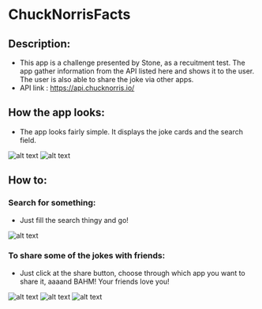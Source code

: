 # ChuckNorrisFacts

## Description: 
 - This app is a challenge presented by Stone, as a recuitment test. The app gather information from the API listed here and shows it to the user. The user is also able to share the joke via other apps.
 - API link : https://api.chucknorris.io/
 
## How the app looks:

 - The app looks fairly simple. It displays the joke cards and the search field.

![alt text](https://github.com/WillianKleckus/ChuckNorrisFacts/blob/master/documentation/SampleImages/App%20looks%201.png?raw=true) ![alt text](https://github.com/WillianKleckus/ChuckNorrisFacts/blob/master/documentation/SampleImages/App%20looks%202.png?raw=true)

## How to:
### Search for something: 
- Just fill the search thingy and go!

![alt text](https://github.com/WillianKleckus/ChuckNorrisFacts/blob/master/documentation/SampleImages/Initial%20page.png?raw=true)

### To share some of the jokes with friends: 
- Just click at the share button, choose through which app you want to share it, aaaand BAHM! Your friends love you!

![alt text](https://github.com/WillianKleckus/ChuckNorrisFacts/blob/master/documentation/SampleImages/Sharing/To%20share%20window.jpg?raw=true)
![alt text](https://github.com/WillianKleckus/ChuckNorrisFacts/blob/master/documentation/SampleImages/Sharing/Sharing%20window.jpg?raw=true)
![alt text](https://github.com/WillianKleckus/ChuckNorrisFacts/blob/master/documentation/SampleImages/Sharing/In%20Chat%20Image.jpg?raw=true)
